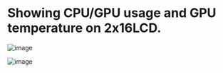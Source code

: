 # Showing CPU/GPU usage and GPU temperature on 2x16LCD.
![image](https://user-images.githubusercontent.com/112471004/225152766-0950a4d0-928e-4c85-a6bc-78db604c0307.png)
  
  

![image](https://user-images.githubusercontent.com/112471004/225152695-935670c6-4873-4668-ac61-6383c044f9c6.png)


